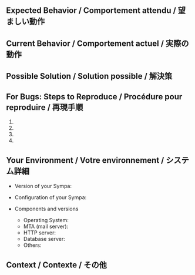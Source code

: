 <!--- ↑↑ Provide a general summary of the issue in the Title above ↑↑ -->

Expected Behavior / Comportement attendu / 望ましい動作
-------------------------------------------------------
<!--- If you're describing a bug, tell us what should happen -->
<!--- If you're suggesting a change/improvement, tell us how it should work -->

Current Behavior / Comportement actuel / 実際の動作
---------------------------------------------------
<!--- If describing a bug, tell us what happens instead of the expected behavior -->
<!--- If suggesting a change/improvement, explain the difference from current behavior -->

Possible Solution / Solution possible / 解決策
----------------------------------------------
<!--- Not obligatory, but suggest a fix/reason for the bug, -->
<!--- or ideas how to implement the addition or change -->

For Bugs: Steps to Reproduce / Procédure pour reproduire / 再現手順
-------------------------------------------------------------------
<!--- Provide a link to a live example, or an unambiguous set of steps to -->
<!--- reproduce this bug. Include code to reproduce, if relevant -->
1. 
2. 
3. 
4. 

Your Environment / Votre environnement / システム詳細
-----------------------------------------------------
<!--- Include as many relevant details about the environment you experienced the bug in -->

* Version of your Sympa: 

* Configuration of your Sympa: 
  <!--- Please include related configuration files such as sympa.conf. -->
  <!--- You may attach files using "selecting them" link below. -->

* Components and versions
    * Operating System: 
    * MTA (mail server): 
    * HTTP server: 
    * Database server: 
    * Others: 

Context / Contexte / その他
---------------------------
<!--- How has this issue affected you? What are you trying to accomplish? -->
<!--- Providing context helps us come up with a solution that is most useful in the real world -->
